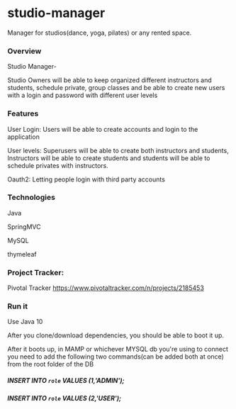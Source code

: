 # studio-manager
Manager for studios(dance, yoga, pilates) or any rented space.
### Overview
Studio Manager-

Studio Owners will be able to keep organized different instructors and students, schedule private, group classes and be
able to create new users with a login and password with different user levels

### Features
User Login: Users will be able to create accounts and login to the application

User levels: Superusers will be able to create both instructors and students, Instructors will be able to create students
and students will be able to schedule privates with instructors.

Oauth2: Letting people login with third party accounts

### Technologies
Java

SpringMVC

MySQL

thymeleaf

### Project Tracker:
Pivotal Tracker
https://www.pivotaltracker.com/n/projects/2185453

### Run it
Use Java 10

After you clone/download dependencies, you should be able to boot it up.

After it boots up, in MAMP or whichever MYSQL db you're using to connect you need to add the following two commands(can be added both at once) from the root folder of the DB


##### INSERT INTO `role` VALUES (1,'ADMIN');
##### INSERT INTO `role` VALUES (2,'USER');
